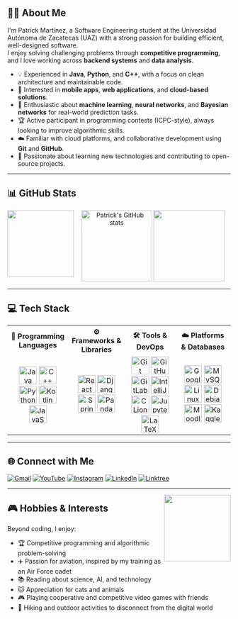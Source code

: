 ## 👨‍💻 About Me

I'm Patrick Martínez, a Software Engineering student at the Universidad Autónoma de Zacatecas (UAZ) with a strong passion for building efficient, well-designed software.  
I enjoy solving challenging problems through **competitive programming**, and I love working across **backend systems** and **data analysis**.

- 💡 Experienced in **Java**, **Python**, and **C++**, with a focus on clean architecture and maintainable code.  
- 📱 Interested in **mobile apps**, **web applications**, and **cloud-based solutions**.  
- 🔬 Enthusiastic about **machine learning**, **neural networks**, and **Bayesian networks** for real-world prediction tasks.  
- 🏆 Active participant in programming contests (ICPC-style), always looking to improve algorithmic skills.  
- ☁️ Familiar with cloud platforms, and collaborative development using **Git** and **GitHub**.  
- 🌟 Passionate about learning new technologies and contributing to open-source projects.

---

## 📊 GitHub Stats
<p align="center">
  <img align="left" height="150" src="https://media3.giphy.com/media/v1.Y2lkPTc5MGI3NjExMmJvczZ1MnI4N2piOGdxZjd4emw1NG9vbjZyMm1sY3gycjBtb3pxdSZlcD12MV9pbnRlcm5hbF9naWZfYnlfaWQmY3Q9Zw/3oKIPnAiaMCws8nOsE/giphy.gif" />
  <img src="https://github-readme-stats.vercel.app/api?username=Mexidis&show_icons=true&theme=radical" alt="Patrick's GitHub stats" height="160"/>
  <img src="https://github-readme-stats.vercel.app/api/top-langs/?username=Mexidis&layout=compact&theme=radical" height="160"/>
</p>

---

## 💻 Tech Stack

<table>
  <tr>
    <th>📝 Programming Languages</th>
    <th>⚙️ Frameworks & Libraries</th>
    <th>🛠️ Tools & DevOps</th>
    <th>☁️ Platforms & Databases</th>
  </tr>
  <tr>
    <td align="center">
      <img src="https://cdn.jsdelivr.net/gh/devicons/devicon/icons/java/java-original.svg" height="40" alt="Java"/>
      <img src="https://cdn.jsdelivr.net/gh/devicons/devicon/icons/cplusplus/cplusplus-original.svg" height="40" alt="C++"/><br/>
      <img src="https://cdn.jsdelivr.net/gh/devicons/devicon/icons/python/python-original.svg" height="40" alt="Python"/>
      <img src="https://cdn.jsdelivr.net/gh/devicons/devicon/icons/kotlin/kotlin-original.svg" height="40" alt="Kotlin"/><br/>
      <img src="https://cdn.jsdelivr.net/gh/devicons/devicon/icons/javascript/javascript-original.svg" height="40" alt="JavaScript"/><br/>
    </td>
    <td align="center">
      <img src="https://cdn.jsdelivr.net/gh/devicons/devicon/icons/react/react-original.svg" height="40" alt="React"/>
      <img src="https://cdn.jsdelivr.net/gh/devicons/devicon/icons/django/django-plain.svg" height="40" alt="Django"/>
      <img src="https://cdn.jsdelivr.net/gh/devicons/devicon/icons/spring/spring-original.svg" height="40" alt="Spring"/>
      <img src="https://cdn.jsdelivr.net/gh/devicons/devicon/icons/pandas/pandas-original.svg" height="40" alt="Pandas"/>
    </td>
    <td align="center">
      <img src="https://cdn.jsdelivr.net/gh/devicons/devicon/icons/git/git-original.svg" height="40" alt="Git"/>
      <img src="https://cdn.jsdelivr.net/gh/devicons/devicon/icons/github/github-original.svg" height="40" alt="GitHub"/>
      <img src="https://cdn.jsdelivr.net/gh/devicons/devicon/icons/gitlab/gitlab-original.svg" height="40" alt="GitLab"/>
      <img src="https://cdn.jsdelivr.net/gh/devicons/devicon/icons/intellij/intellij-original.svg" height="40" alt="IntelliJ"/>
      <img src="https://cdn.jsdelivr.net/gh/devicons/devicon/icons/clion/clion-original.svg" height="40" alt="CLion"/>
      <img src="https://cdn.jsdelivr.net/gh/devicons/devicon/icons/jupyter/jupyter-original.svg" height="40" alt="Jupyter"/>
      <img src="https://cdn.jsdelivr.net/gh/devicons/devicon/icons/latex/latex-original.svg" height="40" alt="LaTeX"/>
    </td>
    <td align="center">
      <img src="https://cdn.jsdelivr.net/gh/devicons/devicon/icons/googlecloud/googlecloud-original.svg" height="40" alt="Google Cloud"/>
      <img src="https://cdn.jsdelivr.net/gh/devicons/devicon/icons/mysql/mysql-original.svg" height="40" alt="MySQL"/>
      <img src="https://cdn.jsdelivr.net/gh/devicons/devicon/icons/linux/linux-original.svg" height="40" alt="Linux"/>
      <img src="https://cdn.jsdelivr.net/gh/devicons/devicon/icons/debian/debian-original.svg" height="40" alt="Debian"/>
      <img src="https://cdn.jsdelivr.net/gh/devicons/devicon/icons/moodle/moodle-original.svg" height="40" alt="Moodle"/>
      <img src="https://cdn.jsdelivr.net/gh/devicons/devicon/icons/kaggle/kaggle-original.svg" height="40" alt="Kaggle"/>
    </td>
  </tr>
</table>


---

## 🌐 Connect with Me
[![Gmail](https://img.shields.io/static/v1?message=Gmail&logo=gmail&label=&color=D14836&logoColor=white&labelColor=&style=for-the-badge)](mailto:pmartinez@ciencias.unam.mx)
[![YouTube](https://img.shields.io/static/v1?message=YouTube&logo=youtube&label=&color=FF0000&logoColor=white&labelColor=&style=for-the-badge)](https://www.youtube.com/@ExidisProgramming)
[![Instagram](https://img.shields.io/static/v1?message=Instagram&logo=instagram&label=&color=E4405F&logoColor=white&labelColor=&style=for-the-badge)](https://www.instagram.com/patrick_airrr/)
[![LinkedIn](https://img.shields.io/static/v1?message=LinkedIn&logo=linkedin&label=&color=0077B5&logoColor=white&labelColor=&style=for-the-badge)](https://www.linkedin.com/in/patrickmtz/)
[![Linktree](https://img.shields.io/static/v1?message=Linktree&logo=linktree&label=&color=1de9b6&logoColor=white&labelColor=&style=for-the-badge)](https://linktr.ee/Mexidis)

---

<img align="right" height="150" src="https://media2.giphy.com/media/v1.Y2lkPTc5MGI3NjExYTJqeXNtaDRrb2EwdmoxM3A2YzhpN3ZoNmNkajlxZHk5c2pwbGY2YiZlcD12MV9pbnRlcm5hbF9naWZfYnlfaWQmY3Q9Zw/rAmtvwCQRhNHa/giphy.gif" />

## 🎮 Hobbies & Interests
Beyond coding, I enjoy:
- 🏆 Competitive programming and algorithmic problem-solving  
- ✈️ Passion for aviation, inspired by my training as an Air Force cadet  
- 📚 Reading about science, AI, and technology  
- 🐱 Appreciation for cats and animals  
- 🎮 Playing cooperative and competitive video games with friends  
- 🌄 Hiking and outdoor activities to disconnect from the digital world

